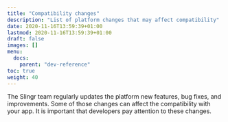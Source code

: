 ```yaml
---
title: "Compatibility changes"
description: "List of platform changes that may affect compatibility"
date: 2020-11-16T13:59:39+01:00
lastmod: 2020-11-16T13:59:39+01:00
draft: false
images: []
menu:
  docs:
    parent: "dev-reference"
toc: true
weight: 40
---
```


The Slingr team regularly updates the platform new features, bug fixes, and improvements. Some of those changes can affect the compatibility with your app.
It is important that developers pay attention to these changes.

